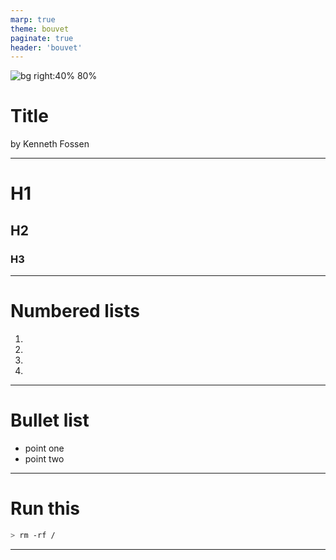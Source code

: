 ```yaml
---
marp: true
theme: bouvet
paginate: true
header: 'bouvet'
---
```


![bg right:40% 80%]()
# Title 

by Kenneth Fossen

---

# H1

## H2

### H3

---

# Numbered lists

1.
2.
3.
4.

---

# Bullet list

- point one
- point two


---
# Run this

```sh
> rm -rf /
```

---